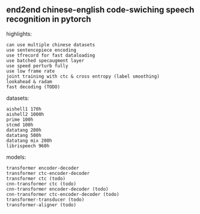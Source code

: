 ## end2end chinese-english code-swiching speech recognition in pytorch

highlights:
    
    can use multiple chinese datasets 
    use sentencepiece encoding 
    use tfrecord for fast dataloading
    use batched specaugment layer 
    use speed perturb fully
    use low frame rate
    joint training with ctc & cross entropy (label smoothing)
    lookahead & radam
    fast decoding (TODO)
    

datasets:
    
    aishell1 170h
    aishell2 1000h
    prime 100h
    stcmd 100h
    datatang 200h
    datatang 500h
    datatang mix 200h 
    librispeech 960h

models:
        
    transformer encoder-decoder 
    transformer ctc-encoder-decoder 
    transformer ctc (todo)
    cnn-transformer ctc (todo)
    cnn-transformer encoder-decoder (todo)
    cnn-transformer ctc-encoder-decoder (todo)
    transformer-transducer (todo)
    transformer-aligner (todo)

